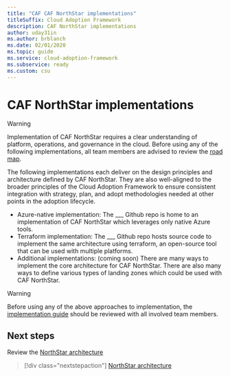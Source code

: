 ```yaml
---
title: "CAF CAF NorthStar implementations"
titleSuffix: Cloud Adoption Framework
description: CAF NorthStar implementations
author: uday31in
ms.author: brblanch
ms.date: 02/01/2020
ms.topic: guide
ms.service: cloud-adoption-framework
ms.subservice: ready
ms.custom: csu
---
```


# CAF NorthStar implementations

> [!WARNING]
> Implementation of CAF NorthStar requires a clear understanding of platform, operations, and governance in the cloud. Before using any of the following implementations, all team members are advised to review the [road map](./roadmap.md).

The following implementations each deliver on the design principles and architecture defined by CAF NorthStar. They are also well-aligned to the broader principles of the Cloud Adoption Framework to ensure consistent integration with strategy, plan, and adopt methodologies needed at other points in the adoption lifecycle.

- Azure-native implementation: The ___ Github repo is home to an implementation of CAF NorthStar which leverages only native Azure tools.
- Terraform implementation: The ___ Github repo hosts source code to implement the same architecture using terraform, an open-source tool that can be used with multiple platforms.
- Additional implementations: (coming soon) There are many ways to implement the core architecture for CAF NorthStar. There are also many ways to define various types of landing zones which could be used with CAF NorthStar.

> [!WARNING]
> Before using any of the above approaches to implementation, the [implementation guide](./implementation-guide.md) should be reviewed with all involved team members.

## Next steps

Review the [NorthStar architecture](./northstar-architecture.md)

> [!div class="nextstepaction"]
> [NorthStar architecture](./northstar-architecture.md)